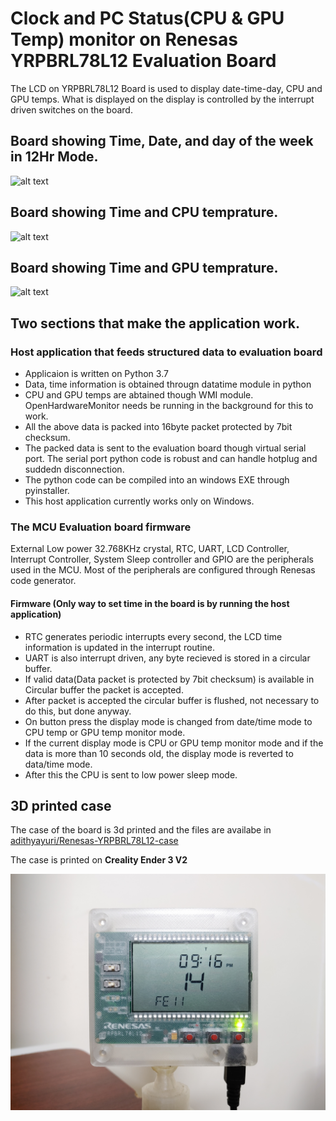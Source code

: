 # Clock and PC Status(CPU & GPU Temp) monitor on Renesas YRPBRL78L12 Evaluation Board

The LCD on YRPBRL78L12 Board is used to display date-time-day, CPU and GPU temps. What is displayed on the display is controlled by the interrupt driven switches on the board.

## Board showing Time, Date, and day of the week in 12Hr Mode.

![alt text](https://github.com/adithyayuri/LCD_PC_Stat_Monitor/blob/master/images/date_time_1.jpg "LCD showing date-time")

## Board showing Time and CPU temprature.

![alt text](https://github.com/adithyayuri/LCD_PC_Stat_Monitor/blob/master/images/cpu_1.jpg "LCD showing Time and CPU temprature")

## Board showing Time and GPU temprature.

![alt text](https://github.com/adithyayuri/LCD_PC_Stat_Monitor/blob/master/images/gpu_1.jpg "LCD showing Time and GPU temprature")


## Two sections that make the application work.

### Host application that feeds structured data to evaluation board
 * Applicaion is written on Python 3.7
 * Data, time information is obtained througn datatime module in python
 * CPU and GPU temps are abtained though WMI module. OpenHardwareMonitor needs be running in the background for this to work.
 * All the above data is packed into 16byte packet protected by 7bit checksum.
 * The packed data is sent to the evaluation board though virtual serial port. The serial port python code is robust and can handle hotplug and suddedn disconnection. 
 * The python code can be compiled into an windows EXE through pyinstaller.
 * This host application currently works only on Windows.


### The MCU Evaluation board firmware 

External Low power 32.768KHz crystal, RTC, UART, LCD Controller, Interrupt Controller, System Sleep controller and GPIO are the peripherals used in the MCU. Most of the peripherals are configured through Renesas code generator.

#### Firmware (Only way to set time in the board is by running the host application)
 * RTC generates periodic interrupts every second, the LCD time information is updated in the interrupt routine.
 * UART is also interrupt driven, any byte recieved is stored in a circular buffer. 
 * If valid data(Data packet is protected by 7bit checksum) is available in Circular buffer the packet is accepted.
 * After packet is accepted the circular buffer is flushed, not necessary to do this, but done anyway.
 * On button press the display mode is changed from date/time mode to CPU temp or GPU temp monitor mode.
 * If the current display mode is CPU or GPU temp monitor mode and if the data is more than 10 seconds old, the display mode is reverted to data/time mode.
 * After this the CPU is sent to low power sleep mode.

## 3D printed case

The case of the board is 3d printed and the files are availabe in [adithyayuri/Renesas-YRPBRL78L12-case](https://github.com/adithyayuri/Renesas-YRPBRL78L12-case)

The case is printed on __Creality Ender 3 V2__

![alt text](https://github.com/adithyayuri/LCD_PC_Stat_Monitor/blob/master/images/date_time_2.jpg "LCD showing date-time")



